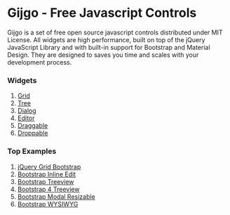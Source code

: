 # Gijgo - Free Javascript Controls

Gijgo is a set of free open source javascript controls distributed under MIT License.
All widgets are high performance, built on top of the jQuery JavaScript Library and with built-in support for Bootstrap and Material Design.
They are designed to saves you time and scales with your development process.

### Widgets

1. [Grid](http://gijgo.com/grid)
1. [Tree](http://gijgo.com/tree)
1. [Dialog](http://gijgo.com/dialog)
1. [Editor](http://gijgo.com/editor)
1. [Draggable](http://gijgo.com/draggable)
1. [Droppable](http://gijgo.com/droppable)

### Top Examples

1. [jQuery Grid Bootstrap](http://gijgo.com/grid/demos/jquery-grid-bootstrap)
1. [Bootstrap Inline Edit](http://gijgo.com/grid/demos/bootstrap-grid-inline-edit)
1. [Bootstrap Treeview](http://gijgo.com/tree/demos/bootstrap-treeview)
1. [Bootstrap 4 Treeview](http://gijgo.com/tree/demos/bootstrap-4-treeview)
1. [Bootstrap Modal Resizable](http://gijgo.com/dialog/demos/bootstrap-modal-resizable)
1. [Bootstrap WYSIWYG](http://gijgo.com/editor/example/bootstrap-wysiwyg)

